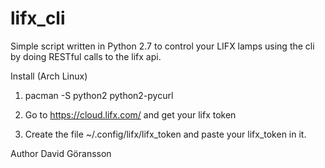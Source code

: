 # lifx_cli
Simple script written in Python 2.7 to control your LIFX lamps using the cli by doing RESTful calls to the lifx api. 


Install (Arch Linux)
1. pacman -S python2 python2-pycurl

2. Go to https://cloud.lifx.com/ and get your lifx token

3. Create the file ~/.config/lifx/lifx_token and paste your lifx_token in it.

Author David Göransson

